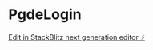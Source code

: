 # PgdeLogin

[Edit in StackBlitz next generation editor ⚡️](https://stackblitz.com/~/github.com/alexs3br/PgdeLogin)